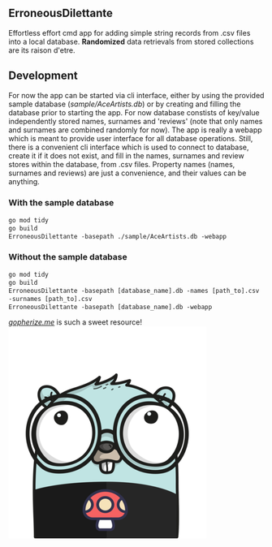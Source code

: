 ## ErroneousDilettante
Effortless effort cmd app for adding simple string records from .csv files into a local database. **Randomized** data retrievals from stored collections are its raison d'etre.

## Development
For now the app can be started via cli interface, either by using the provided sample database (*sample/AceArtists.db*) or by creating and filling the database prior to starting the app. For now database constists of key/value independently stored names, surnames and 'reviews' (note that only names and surnames are combined randomly for now). The app is really a webapp which is meant to provide user interface for all database operations. Still, there is a convenient cli interface which is used to connect to database, create it if it does not exist, and fill in the names, surnames and review stores within the database, from .csv files. Property names (names, surnames and reviews) are just a convenience, and their values can be anything.
### With the sample database
```cli
go mod tidy 
go build
ErroneousDilettante -basepath ./sample/AceArtists.db -webapp
```
### Without the sample database
```cli
go mod tidy 
go build
ErroneousDilettante -basepath [database_name].db -names [path_to].csv -surnames [path_to].csv
ErroneousDilettante -basepath [database_name].db -webapp
```

*[gopherize.me](https://gopherize.me/)* is such a sweet resource!
![goperize.me](gopheravatar.png)    
